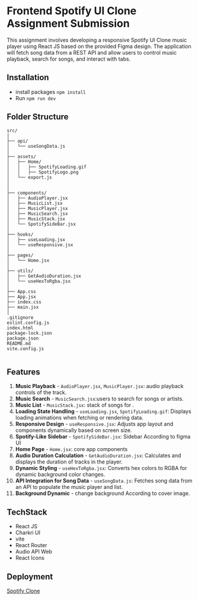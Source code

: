 # Frontend Spotify UI Clone Assignment Submission

This assignment involves developing a responsive Spotify UI Clone music player using React JS based on the provided Figma design. The application will fetch song data from a REST API and allow users to control music playback, search for songs, and interact with tabs.

## Installation

- install packages `npm install`
- Run `npm run dev`

## Folder Structure

```
src/
│
├── api/
│   └── useSongData.js
│
├── assets/
│   ├── Home/
│   │   ├── SpotifyLoading.gif
│   │   ├── SpotifyLogo.png
│   └── export.js
│
│
├── components/
│   ├── AudioPlayer.jsx
│   ├── MusicList.jsx
│   ├── MusicPlayer.jsx
│   ├── MusicSearch.jsx
│   ├── MusicStack.jsx
│   └── SpotifySideBar.jsx
│
├── hooks/
│   ├── useLoading.jsx
│   └── useResponsive.jsx
│
├── pages/
│   └── Home.jsx
│
├── utils/
│   ├── GetAudioDuration.jsx
│   └── useHexToRgba.jsx
│
├── App.css
├── App.jsx
├── index.css
├── main.jsx
│
.gitignore
eslint.config.js
index.html
package-lock.json
package.json
README.md
vite.config.js


```

## Features

1. **Music Playback** - `AudioPlayer.jsx`, `MusicPlayer.jsx`: audio playback controls of the track.
2. **Music Search** - `MusicSearch.jsx`:users to search for songs or artists.
3. **Music List** - `MusicStack.jsx`: stack of songs for .
4. **Loading State Handling** - `useLoading.jsx`, `SpotifyLoading.gif`: Displays loading animations when fetching or rendering data.
5. **Responsive Design** - `useResponsive.jsx`: Adjusts app layout and components dynamically based on screen size.
6. **Spotify-Like Sidebar** - `SpotifySideBar.jsx`: Sidebar According to figma UI
7. **Home Page** - `Home.jsx`: core app components
8. **Audio Duration Calculation** - `GetAudioDuration.jsx`: Calculates and displays the duration of tracks in the player.
9. **Dynamic Styling** - `useHexToRgba.jsx`: Converts hex colors to RGBA for dynamic background color changes.
10. **API Integration for Song Data** - `useSongData.js`: Fetches song data from an API to populate the music player and list.
11. **Background Dynamic** - change background According to cover image.

## TechStack

- React JS
- Charkri UI
- vite
- React Router
- Audio API Web
- React Icons

## Deployment

[Spotify Clone](https://spotify-clone-psi-umber.vercel.app/)

